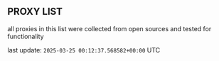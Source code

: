 ## PROXY LIST

all proxies in this list were collected from open sources and tested for functionality

last update: `2025-03-25 00:12:37.568582+00:00` UTC